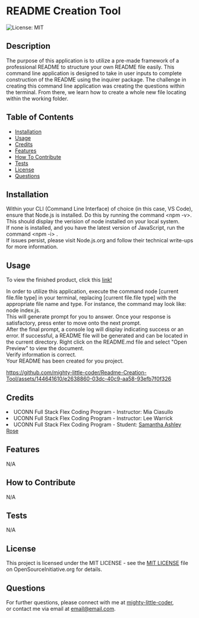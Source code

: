 # README Creation Tool
  ![License: MIT](https://img.shields.io/badge/License-MIT-yellow.svg)
  
  
  ## Description
  
  The purpose of this application is to utilize a pre-made framework of a professional README to structure your own README file easily. This command line application is designed to take in user inputs to complete construction of the README using the inquirer package. The challenge in creating this command line application was creating the questions within the terminal. From there, we learn how to create a whole new file locating within the working folder.
  
  
  ## Table of Contents
  
  - [Installation](#installation)
  - [Usage](#usage)
  - [Credits](#credits)
  - [Features](#features)
  - [How To Contribute](#how-to-contribute)
  - [Tests](#tests)
  - [License](#license)
  - [Questions](#questions)
  
  
  ## Installation
  
  Within your CLI (Command Line Interface) of choice (in this case, VS Code), ensure that Node.js is installed. Do this by running the command <npm -v>. This should display the verision of node installed on your local system.<br> If none is installed, and you have the latest version of JavaScript, run the command <npm -i> .<br>If issues persist, please visit Node.js.org and follow their technical write-ups for more information.
  
  
  ## Usage
  To view the finished product, click this <a href="https://mighty-little-coder.github.io/Readme-Creation-Tool/">link!</a>
  
  In order to utilize this application, execute the command node [current file.file type] in your terminal, replacing [current file.file type] with the appropriate file name and type. For instance, the command may look like: node index.js.<br>This will generate prompt for you to answer. Once your response is satisfactory, press enter to move onto the next prompt.<br>After the final prompt, a console log will display indicating success or an error. If successful, a README file will be generated and can be located in the current directory. Right click on the README.md file and select "Open Preview" to view the document.<br>Verify information is correct.<br>Your README has been created for you project.
  
https://github.com/mighty-little-coder/Readme-Creation-Tool/assets/144641610/e2638860-03dc-40c9-aa58-93efb7f0f326

  
  
  ## Credits
  
  <li>UCONN Full Stack Flex Coding Program - Instructor: Mia Ciasullo</li><li>UCONN Full Stack Flex Coding Program - Instructor: Lee Warrick</li><li>UCONN Full Stack Flex Coding Program - Student: <a href="https://github.com/samanthashleyrose">Samantha Ashley Rose</a> </li>
  
  
  ## Features
  
  N/A
  
  
  ## How to Contribute
  
  N/A
  
  
  ## Tests
  
  N/A
  
  
  ## License
  
  This project is licensed under the MIT LICENSE - see the <a href="https://opensource.org/licenses/MIT">MIT LICENSE</a> file on OpenSourceInitiative.org for details.
  
  
  ## Questions
  
  For further questions, please connect with me at <a href="https://github.com/mighty-little-coder">mighty-little-coder</a>,<br>
  or contact me via email at <a href="email@email.com">email@email.com</a>.
